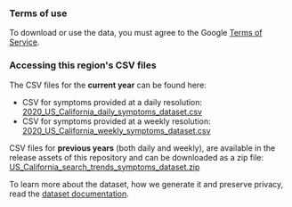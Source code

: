 ### Terms of use
To download or use the data, you must agree to the Google [Terms of Service](https://policies.google.com/terms).

### Accessing this region's CSV files
The CSV files for the **current year** can be found here:
- CSV for symptoms provided at a daily resolution: [2020_US_California_daily_symptoms_dataset.csv](2020_US_California_daily_symptoms_dataset.csv)
- CSV for symptoms provided at a weekly resolution: [2020_US_California_weekly_symptoms_dataset.csv](2020_US_California_weekly_symptoms_dataset.csv)

CSV files for **previous years** (both daily and weekly), are available in the release assets of this repository and can be downloaded as a zip file: [US_California_search_trends_symptoms_dataset.zip](https://github.com/google-research/open-covid-19-data/releases/download/v0.0.2/US_California_search_trends_symptoms_dataset.zip)

To learn more about the dataset, how we generate it and preserve privacy, read the [dataset documentation](../../../../README.md).